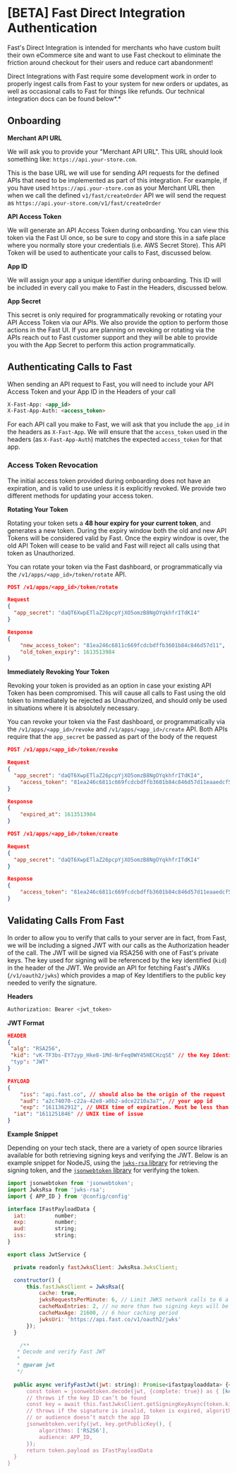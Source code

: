 # [BETA] Fast Direct Integration Authentication

Fast's Direct Integration is intended for merchants who have custom built their own eCommerce site and want to use Fast checkout to eliminate the friction around checkout for their users and reduce cart abandonment! 

Direct Integrations with Fast require some development work in order to properly ingest calls from Fast to your system for new orders or updates, as well as occasional calls to Fast for things like refunds. Our technical integration docs can be found below*.*

## Onboarding

**Merchant API URL**

We will ask you to provide your "Merchant API URL". This URL should look something like: `https://api.your-store.com`. 

This is the base URL we will use for sending API requests for the defined APIs that need to be implemented as part of this integration. For example, if you have used `https://api.your-store.com` as your Merchant URL then when we call the defined `v1/fast/createOrder` API we will send the request as `https://api.your-store.com/v1/fast/createOrder`

**API Access Token**

We will generate an API Access Token during onboarding. You can view this token via the Fast UI once, so be sure to copy and store this in a safe place where you normally store your credentials (i.e. AWS Secret Store). This API Token will be used to authenticate your calls to Fast, discussed below.

**App ID**

We will assign your app a unique identifier during onboarding. This ID will be included in every call you make to Fast in the Headers, discussed below.

**App Secret**

This secret is only required for programmatically revoking or rotating your API Access Token via our APIs. We also provide the option to perform those actions in the Fast UI. If you are planning on revoking or rotating via the APIs reach out to Fast customer support and they will be able to provide you with the App Secret to perform this action programmatically. 

## Authenticating Calls to Fast

When sending an API request to Fast, you will need to include your API Access Token and your App ID in the Headers of your call

```html
X-Fast-App: <app_id>
X-Fast-App-Auth: <access_token>
```

For each API call you make to Fast, we will ask that you include the `app_id` in the headers as `X-Fast-App`. We will ensure that the `access_token` used in the headers (as `X-Fast-App-Auth`) matches the expected `access_token` for that app.

### Access Token Revocation

The initial access token provided during onboarding does not have an expiration, and is valid to use unless it is explicitly revoked. We provide two different methods for updating your access token.

**Rotating Your Token**

Rotating your token sets a **48 hour expiry for your current token**, and generates a new token. During the expiry window both the old and new API Tokens will be considered valid by Fast. Once the expiry window is over, the old API Token will cease to be valid and Fast will reject all calls using that token as Unauthorized.

You can rotate your token via the Fast dashboard, or programmatically via the `/v1/apps/<app_id>/token/rotate` API.

```json
POST /v1/apps/<app_id>/token/rotate

Request
{
  "app_secret": "daQT6XwpETlaZ26pcpYjXO5omzB8NgOYqkhfrITdKI4"
}

Response
{
    "new_access_token": "81ea246c6811c669fcdcbdffb3601b84c846d57d11",
    "old_token_expiry": 1613513984
}
```

**Immediately Revoking Your Token**

Revoking your token is provided as an option in case your existing API Token has been compromised. This will cause all calls to Fast using the old token to immediately be rejected as Unauthorized, and should only be used in situations where it is absolutely necessary.

You can revoke your token via the Fast dashboard, or programmatically via the `/v1/apps/<app_id>/revoke` and `/v1/apps/<app_id>/create` API. Both APIs require that the `app_secret` be passed as part of the body of the request

```json
POST /v1/apps/<app_id>/token/revoke

Request
{
  "app_secret": "daQT6XwpETlaZ26pcpYjXO5omzB8NgOYqkhfrITdKI4",
    "access_token": "81ea246c6811c669fcdcbdffb3601b84c846d57d11eaaedcf5bb020a96f22d05"
}

Response
{
    "expired_at": 1613513984
}
```

```json
POST /v1/apps/<app_id>/token/create

Request
{
  "app_secret": "daQT6XwpETlaZ26pcpYjXO5omzB8NgOYqkhfrITdKI4"
}

Response
{
    "access_token": "81ea246c6811c669fcdcbdffb3601b84c846d57d11eaaedcf5bb020a96f22d05"
}
```

## Validating Calls From Fast

In order to allow you to verify that calls to your server are in fact, from Fast, we will be including a signed JWT with our calls as the Authorization header of the call. The JWT will be signed via RSA256 with one of Fast's private keys. The key used for signing will be referenced by the key identified (`kid`) in the header of the JWT. We provide an API for fetching Fast's JWKs (`/v1/oauth2/jwks`) which provides a map of Key Identifiers to the public key needed to verify the signature.

**Headers**

```python
Authorization: Bearer <jwt_token>
```

**JWT Format**

```json
HEADER
{
 "alg": "RSA256",
 "kid": "vK-TF3bs-EY7zyp_Hke8-1Md-NrFeq0WY45HECHzqSE" // the Key Identifier to determine the public key to verify the signature
 "typ": "JWT"
}

PAYLOAD
{
    "iss": "api.fast.co", // should also be the origin of the request
    "aud": "a2c74070-c22a-42e8-a0b2-adce2210a3a7", // your app id
    "exp": "1611362912", // UNIX time of expiration. Must be less than current time
  "iat": "1611251846" // UNIX time of issue
}
```

**Example Snippet**

Depending on your tech stack, there are a variety of open source libraries available for both retrieving signing keys and verifying the JWT. Below is an example snippet for NodeJS, using the [`jwks-rsa` library](https://github.com/auth0/node-jwks-rsa) for retrieving the signing token, and the [`jsonwebtoken` library](https://www.npmjs.com/package/jsonwebtoken) for verifying the token.

```jsx
import jsonwebtoken from 'jsonwebtoken';
import JwksRsa from 'jwks-rsa';
import { APP_ID } from '@config/config'

interface IFastPayloadData {
  iat:         number;
  exp:         number;
  aud:         string;
  iss:         string;
}

export class JwtService {

  private readonly fastJwksClient: JwksRsa.JwksClient;

  constructor() {
      this.fastJwksClient = JwksRsa({
          cache: true,
          jwksRequestsPerMinute: 6, // Limit JWKS network calls to 6 a minute
          cacheMaxEntries: 2, // no more than two signing keys will be active at a time
          cacheMaxAge: 21600, // 6 hour caching period
          jwksUri: 'https://api.fast.co/v1/oauth2/jwks'
      });
  }  

    /**
   * Decode and verify Fast JWT
   *
   * @param jwt
   */
‍
  public async verifyFastJwt(jwt: string): Promise<ifastpayloaddata> {</ifastpayloaddata>
      const token = jsonwebtoken.decode(jwt, {complete: true}) as { [key: string]: any}
      // throws if the key ID can’t be found
      const key = await this.fastJwksClient.getSigningKeyAsync(token.kid)
      // throws if the signature is invalid, token is expired, algorithm doesn’t match,
      // or audience doesn’t match the app ID
      jsonwebtoken.verify(jwt, key.getPublicKey(), {
          algorithms: ['RS256'],
          audience: APP_ID,
      });
      return token.payload as IFastPayloadData
  }
}
```